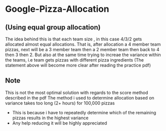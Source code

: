 # Google-Pizza-Allocation 
## (Using equal group allocation)
The idea behind this is that each team size , in this case 4/3/2 gets allocated almost equal allocations.
That is, after allocation a 4 member team pizzas, next will be a 3 member team then a 2 member team then back to 4 then 3 then 2. 
But also at the same time trying to increae the variance within the teams, i.e team gets pizzas with different pizza ingredients
(The statement above will become more clear after reading the practice pdf)

## Note 
This is not the most optimal solution with regards to the score method described in the pdf
The method i used to determine allocation based on variance takes too long (2+ hours) for 100,000 pizzas
- This is because i have to repeatedly determine which of the remaining pizzas results in the highest variance
- Any help reducing it will be highly appreciated
